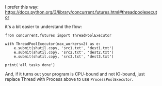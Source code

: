 I prefer this way: https://docs.python.org/3/library/concurrent.futures.html#threadpoolexecutor

it's a bit easier to understand the flow:

    from concurrent.futures import ThreadPoolExecutor

    with ThreadPoolExecutor(max_workers=2) as e:
        e.submit(shutil.copy, 'src1.txt', 'dest1.txt')
        e.submit(shutil.copy, 'src2.txt', 'dest2.txt')
        e.submit(shutil.copy, 'src3.txt', 'dest3.txt')

    print('all tasks done')

And, if it turns out your program is CPU-bound and not IO-bound, just replace Thread with Process above to use `ProcessPoolExecutor`.
